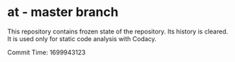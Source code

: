 # at - master branch

This repository contains frozen state of the repository.
Its history is cleared. It is used only for static code
analysis with Codacy.

Commit Time: 1699943123